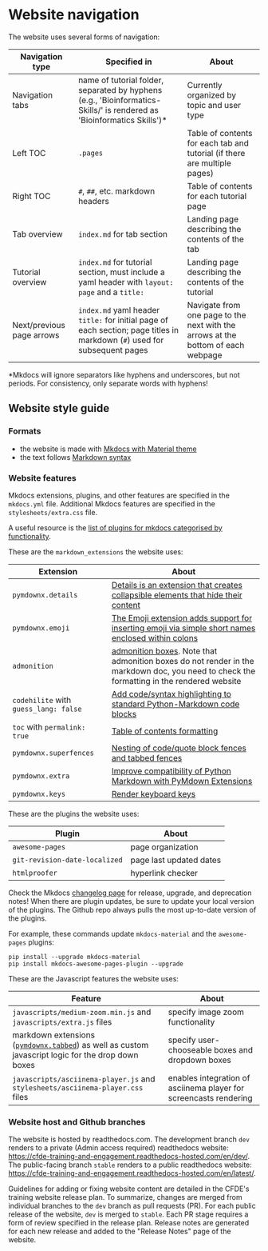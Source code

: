 # Website navigation

The website uses several forms of navigation:

Navigation type | Specified in | About
--- | --- | ---
Navigation tabs | name of tutorial folder, separated by hyphens (e.g., 'Bioinformatics-Skills/' is rendered as 'Bioinformatics Skills')* | Currently organized by topic and user type 
Left TOC | `.pages` | Table of contents for each tab and tutorial (if there are multiple pages)
Right TOC | `#`, `##`, etc. markdown headers | Table of contents for each tutorial page
Tab overview | `index.md` for tab section | Landing page describing the contents of the tab
Tutorial overview | `index.md` for tutorial section, must include a yaml header with `layout: page` and a `title:` | Landing page describing the contents of the tutorial
Next/previous page arrows | `index.md` yaml header `title:` for initial page of each section; page titles in markdown (`#`) used for subsequent pages | Navigate from one page to the next with the arrows at the bottom of each webpage

*Mkdocs will ignore separators like hyphens and underscores, but not periods. For consistency, only separate words with hyphens!

## Website style guide

### Formats
- the website is made with [Mkdocs with Material theme](https://squidfunk.github.io/mkdocs-material/)
- the text follows [Markdown syntax](https://www.markdownguide.org/basic-syntax/)

### Website features
Mkdocs extensions, plugins, and other features are specified in the `mkdocs.yml` file. Additional Mkdocs features are specified in the `stylesheets/extra.css` file.

A useful resource is the [list of plugins for mkdocs categorised by functionality](https://github.com/mkdocs/mkdocs/wiki/MkDocs-Plugins).

These are the `markdown_extensions` the website uses:

Extension | About
--- | ---
`pymdownx.details` | [Details is an extension that creates collapsible elements that hide their content](https://facelessuser.github.io/pymdown-extensions/extensions/details/)
`pymdownx.emoji` | [The Emoji extension adds support for inserting emoji via simple short names enclosed within colons](https://facelessuser.github.io/pymdown-extensions/extensions/emoji/)
`admonition` | [admonition boxes](https://squidfunk.github.io/mkdocs-material/reference/admonitions/#types). Note that admonition boxes do not render in the markdown doc, you need to check the formatting in the rendered website
`codehilite` with `guess_lang: false` | [Add code/syntax highlighting to standard Python-Markdown code blocks](https://python-markdown.github.io/extensions/code_hilite/)
`toc` with `permalink: true` | [Table of contents formatting](https://www.mkdocs.org/user-guide/configuration/#formatting-options)
`pymdownx.superfences` | [Nesting of code/quote block fences and tabbed fences](https://facelessuser.github.io/pymdown-extensions/extensions/superfences/)
`pymdownx.extra` | [Improve compatibility of Python Markdown with PyMdown Extensions](https://facelessuser.github.io/pymdown-extensions/extensions/extra/)
`pymdownx.keys` | [Render keyboard keys](https://facelessuser.github.io/pymdown-extensions/extensions/keys/)

These are the plugins the website uses:

Plugin | About
--- | ---
`awesome-pages` | page organization 
`git-revision-date-localized` | page last updated dates
`htmlproofer` | hyperlink checker

Check the Mkdocs [changelog page](https://squidfunk.github.io/mkdocs-material/changelog/) for release, upgrade, and deprecation notes! When there are plugin updates, be sure to update your local version of the plugins. The Github repo always pulls the most up-to-date version of the plugins.

For example, these commands update `mkdocs-material` and the `awesome-pages` plugins:
```
pip install --upgrade mkdocs-material
pip install mkdocs-awesome-pages-plugin --upgrade
```

These are the Javascript features the website uses:

Feature | About
--- | ---
`javascripts/medium-zoom.min.js` and `javascripts/extra.js` files | specify image zoom functionality
markdown extensions ([`pymdownx.tabbed`](https://facelessuser.github.io/pymdown-extensions/extensions/tabbed/)) as well as custom javascript logic for the drop down boxes | specify user-chooseable boxes and dropdown boxes 
`javascripts/asciinema-player.js` and `stylesheets/asciinema-player.css` files | enables integration of asciinema player for screencasts rendering

### Website host and Github branches
The website is hosted by readthedocs.com. The development branch `dev` renders to a private (Admin access required) readthedocs website: https://cfde-training-and-engagement.readthedocs-hosted.com/en/dev/. The public-facing branch `stable` renders to a public readthedocs website: https://cfde-training-and-engagement.readthedocs-hosted.com/en/latest/.

Guidelines for adding or fixing website content are detailed in the CFDE's training website release plan. To summarize, changes are merged from individual branches to the `dev` branch as pull requests (PR). For each public release of the website, `dev` is merged to `stable`. Each PR stage requires a form of review specified in the release plan. Release notes are generated for each new release and added to the "Release Notes" page of the website.





